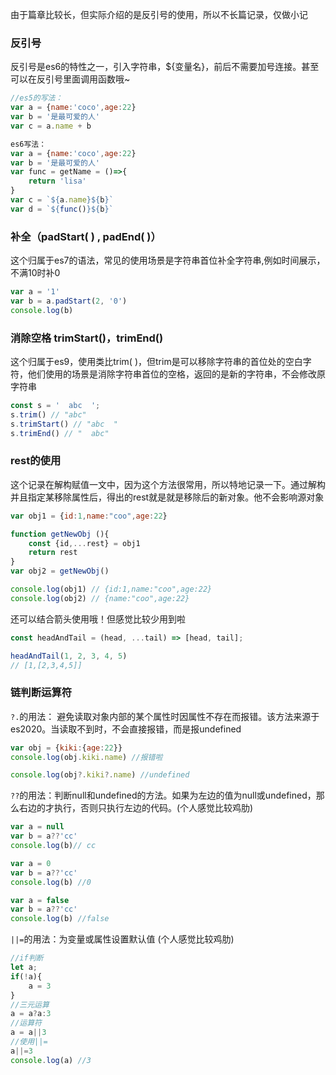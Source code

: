 由于篇章比较长，但实际介绍的是反引号的使用，所以不长篇记录，仅做小记

### 反引号

反引号是es6的特性之一，引入字符串，${变量名}，前后不需要加号连接。甚至可以在反引号里面调用函数哦~

```javascript
//es5的写法：
var a = {name:'coco',age:22}
var b = '是最可爱的人'
var c = a.name + b

es6写法：
var a = {name:'coco',age:22}
var b = '是最可爱的人'
var func = getName = ()=>{
	return 'lisa'
}
var c = `${a.name}${b}`
var d = `${func()}${b}`
```

### 补全（padStart( ) , padEnd( )）

这个归属于es7的语法，常见的使用场景是字符串首位补全字符串,例如时间展示，不满10时补0

```javascript
var a = '1'
var b = a.padStart(2, '0')
console.log(b)
```

### 消除空格 trimStart()，trimEnd() 

这个归属于es9，使用类比trim( )，但trim是可以移除字符串的首位处的空白字符，他们使用的场景是消除字符串首位的空格，返回的是新的字符串，不会修改原字符串

```javascript
const s = '  abc  ';
s.trim() // "abc"
s.trimStart() // "abc  "
s.trimEnd() // "  abc"
```

### rest的使用

这个记录在解构赋值一文中，因为这个方法很常用，所以特地记录一下。通过解构并且指定某移除属性后，得出的rest就是就是移除后的新对象。他不会影响源对象

```javascript
var obj1 = {id:1,name:"coo",age:22}

function getNewObj (){
	const {id,...rest} = obj1
	return rest
}
var obj2 = getNewObj()

console.log(obj1) // {id:1,name:"coo",age:22}
console.log(obj2) // {name:"coo",age:22}
```

还可以结合箭头使用哦！但感觉比较少用到啦

```javascript
const headAndTail = (head, ...tail) => [head, tail];

headAndTail(1, 2, 3, 4, 5)
// [1,[2,3,4,5]]
```

### 链判断运算符

`?.`的用法： 避免读取对象内部的某个属性时因属性不存在而报错。该方法来源于es2020。当读取不到时，不会直接报错，而是报undefined

```javascript
var obj = {kiki:{age:22}}
console.log(obj.kiki.name) //报错啦

console.log(obj?.kiki?.name) //undefined
```

`??`的用法：判断null和undefined的方法。如果为左边的值为null或undefined，那么右边的才执行，否则只执行左边的代码。(个人感觉比较鸡肋)

```javascript
var a = null
var b = a??'cc'
console.log(b)// cc

var a = 0
var b = a??'cc'
console.log(b) //0

var a = false
var b = a??'cc'
console.log(b) //false
```

`||=`的用法：为变量或属性设置默认值 (个人感觉比较鸡肋)

```javascript
//if判断
let a;
if(!a){
	a = 3
}
//三元运算
a = a?a:3
//运算符
a = a||3
//使用||= 
a||=3
console.log(a) //3
```

